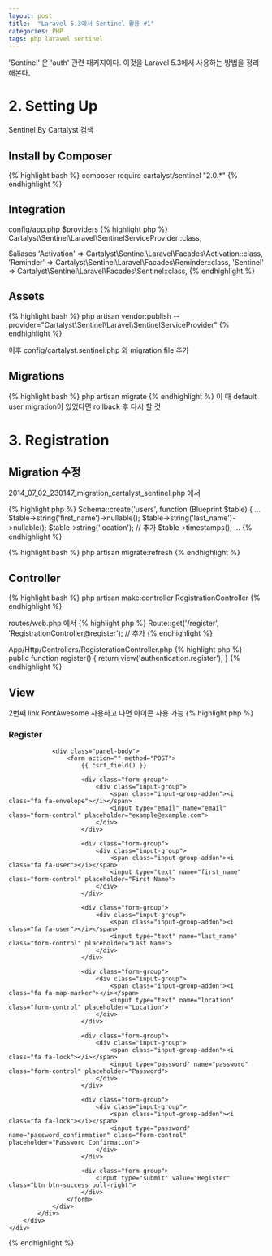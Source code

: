 ```yaml
---
layout: post
title:  "Laravel 5.3에서 Sentinel 활용 #1"
categories: PHP
tags: php laravel sentinel
---
```

'Sentinel' 은 'auth' 관련 패키지이다. 이것을 Laravel 5.3에서 사용하는 방법을 정리해본다.

# 2. Setting Up
Sentinel By Cartalyst 검색

## Install by Composer
{% highlight bash %}
composer require cartalyst/sentinel "2.0.*"
{% endhighlight %}

## Integration
config/app.php
$providers
{% highlight php %}
Cartalyst\Sentinel\Laravel\SentinelServiceProvider::class,

$aliases
'Activation' => Cartalyst\Sentinel\Laravel\Facades\Activation::class,
'Reminder'   => Cartalyst\Sentinel\Laravel\Facades\Reminder::class,
'Sentinel'   => Cartalyst\Sentinel\Laravel\Facades\Sentinel::class,
{% endhighlight %}

## Assets
{% highlight bash %}
php artisan vendor:publish --provider="Cartalyst\Sentinel\Laravel\SentinelServiceProvider"
{% endhighlight %}

이후 config/cartalyst.sentinel.php 와 migration file 추가

## Migrations
{% highlight bash %}
php artisan migrate
{% endhighlight %}
이 때 default user migration이 있었다면 rollback 후 다시 할 것

# 3. Registration
## Migration 수정

2014_07_02_230147_migration_cartalyst_sentinel.php 에서

{% highlight php %}
Schema::create('users', function (Blueprint $table) {
...
    $table->string('first_name')->nullable();
    $table->string('last_name')->nullable();
    $table->string('location');     // 추가
    $table->timestamps();
...
{% endhighlight %}

{% highlight bash %}
php artisan migrate:refresh
{% endhighlight %}

## Controller
{% highlight bash %}
php artisan make:controller RegistrationController
{% endhighlight %}

routes/web.php 에서
{% highlight php %}
Route::get('/register', 'RegistrationController@register'); // 추가
{% endhighlight %}

App/Http/Controllers/RegisterationController.php
{% highlight php %}
public function register()
{
    return view('authentication.register');
}
{% endhighlight %}

## View
2번째 link FontAwesome 사용하고 나면 아이콘 사용 가능
{% highlight php %}
<link rel="stylesheet" href="https://maxcdn.bootstrapcdn.com/bootstrap/3.3.7/css/bootstrap.min.css">
<link rel="stylesheet" href="https://maxcdn.bootstrapcdn.com/font-awesome/4.7.0/css/font-awesome.min.css">

<div class="container">
    <div class="row">
        <div class="col-md-6 col-md-offset-3">
            <div class="panel panel-primary">
                <div class="panel-heading">
                    <h3 class="panel-title">Register</h3>
                </div>

                <div class="panel-body">
                    <form action="" method="POST">
                        {{ csrf_field() }}

                        <div class="form-group">
                            <div class="input-group">
                                <span class="input-group-addon"><i class="fa fa-envelope"></i></span>
                                <input type="email" name="email" class="form-control" placeholder="example@example.com">
                            </div>
                        </div>

                        <div class="form-group">
                            <div class="input-group">
                                <span class="input-group-addon"><i class="fa fa-user"></i></span>
                                <input type="text" name="first_name" class="form-control" placeholder="First Name">
                            </div>
                        </div>

                        <div class="form-group">
                            <div class="input-group">
                                <span class="input-group-addon"><i class="fa fa-user"></i></span>
                                <input type="text" name="last_name" class="form-control" placeholder="Last Name">
                            </div>
                        </div>

                        <div class="form-group">
                            <div class="input-group">
                                <span class="input-group-addon"><i class="fa fa-map-marker"></i></span>
                                <input type="text" name="location" class="form-control" placeholder="Location">
                            </div>
                        </div>

                        <div class="form-group">
                            <div class="input-group">
                                <span class="input-group-addon"><i class="fa fa-lock"></i></span>
                                <input type="password" name="password" class="form-control" placeholder="Password">
                            </div>
                        </div>

                        <div class="form-group">
                            <div class="input-group">
                                <span class="input-group-addon"><i class="fa fa-lock"></i></span>
                                <input type="password" name="password_confirmation" class="form-control" placeholder="Password Confirmation">
                            </div>
                        </div>

                        <div class="form-group">
                            <input type="submit" value="Register" class="btn btn-success pull-right">
                        </div>
                    </form>
                </div>
            </div>
        </div>
    </div>
</div>
{% endhighlight %}
